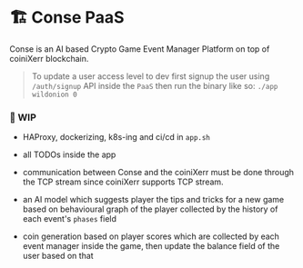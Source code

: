 


# 🏗 Conse PaaS

Conse is an AI based Crypto Game Event Manager Platform on top of coiniXerr blockchain. 

> To update a user access level to dev first signup the user using `/auth/signup` API inside the `PaaS` then run the binary like so: `./app wildonion 0`

### 📌 WIP

* HAProxy, dockerizing, k8s-ing and ci/cd in `app.sh`

* all TODOs inside the app

* communication between Conse and the coiniXerr must be done through the TCP stream since coiniXerr supports TCP stream.

* an AI model which suggests player the tips and tricks for a new game based on behavioural graph of the player collected by the history of each event's `phases` field

* coin generation based on player scores which are collected by each event manager inside the game, then update the balance field of the user based on that

